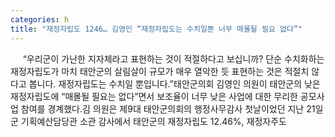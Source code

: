 ```yaml
---
categories: h
title: "재정자립도 1246… 김영인 “재정자립도는 수치일뿐 너무 매몰될 필요 없다”"
---
```

&nbsp;&nbsp;&nbsp;&nbsp; “우리군이 가난한 지자체라고 표현하는 것이 적절하다고 보십니까? 단순 수치화하는 재정자립도가 마치 태안군의 살림살이 규모가 매우 열악한 듯 표현하는 것은 적절치 않다고 봅니다. 재정자립도는 수치일 뿐입니다.”태안군의회 김영인 의원이 태안군의 낮은 재정자립도에 “매몰될 필요는 없다”면서 보조율이 너무 낮은 사업에 대한 무리한 공모사업 참여를 경계했다.김 의원은 제9대 태안군의회의 행정사무감사 첫날이었던 지난 21일 군 기획예산담당관 소관 감사에서 태안군의 재정자립도 12.46%, 재정자주도